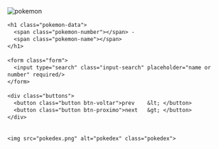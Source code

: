 






<!DOCTYPE html>
<html lang="pt-br">
<head>
  <meta charset="UTF-8">
  <meta name="viewport" content="width=device-width, initial-scale=1.0">

  <!--links-->
  <link rel="icon" href="favicon.png">
  <link rel="stylesheet" href="./style.css">  

  <!--main js-->
  <script defer src="javascript.js"></script>

  <title>Pokédex</title>
</head>
<body>
  
  <main>
    <img src="" alt="pokemon" class="pokemon-image"> 
    
    <h1 class="pokemon-data">
      <span class="pokemon-number"></span> -
      <span class="pokemon-name"></span>
    </h1>

    <form class="form">
      <input type="search" class="input-search" placeholder="name or number" required/>
    </form>

    <div class="buttons">
      <button class="button btn-voltar">prev  	&lt; </button>
      <button class="button btn-proximo">next 	&gt; </button>
    </div>


    <img src="pokedex.png" alt="pokedex" class="pokedex">
  </main>

</body>
</html>
